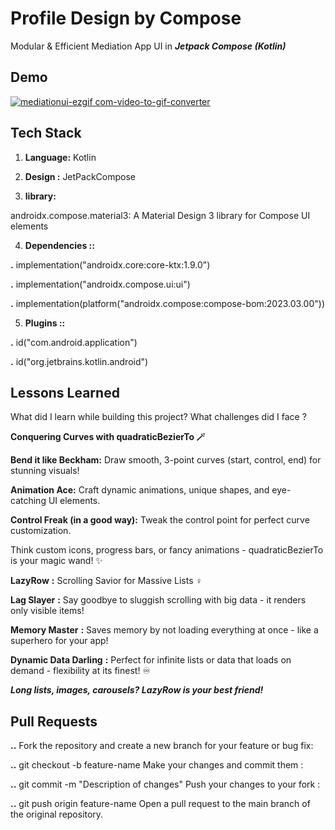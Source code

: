
#  Profile Design  by  **Compose**

Modular & Efficient Mediation App UI in ***Jetpack Compose (Kotlin)***
## Demo



[![mediationui-ezgif com-video-to-gif-converter](https://github.com/Kota-Kun22/Mediation_App_UI/assets/68362699/3644a683-d2c6-4690-b1f7-1f8e87b11faf)](https://github.com/Kota-Kun22/Mediation_App_UI/assets/68362699/95319b0a-52b5-49fa-a22c-4419122f07f6
)




## Tech Stack

1. **Language:** Kotlin

2. **Design :** JetPackCompose

3. **library:** 

androidx.compose.material3: A Material Design 3 library for Compose UI elements


4. **Dependencies ::**

**.**  implementation("androidx.core:core-ktx:1.9.0")

**.**  implementation("androidx.compose.ui:ui")

**.**  implementation(platform("androidx.compose:compose-bom:2023.03.00"))


5. **Plugins ::**

**.**  id("com.android.application")

**.**  id("org.jetbrains.kotlin.android")





## Lessons Learned

What did I learn while building this project? What challenges did I face ?

**Conquering Curves with quadraticBezierTo 🪄**

**Bend it like Beckham:**
 Draw smooth, 3-point curves (start, control, end) for stunning visuals!

**Animation Ace:**
 Craft dynamic animations, unique shapes, and eye-catching UI elements.

**Control Freak (in a good way):**
 Tweak the control point for perfect curve customization. ️

Think custom icons, progress bars, or fancy animations - quadraticBezierTo is your magic wand! ✨

**LazyRow** **:**
Scrolling Savior for Massive Lists ‍♀️

**Lag Slayer** **:**
Say goodbye to sluggish scrolling with big data - it renders only visible items!

**Memory Master** **:** 
Saves memory by not loading everything at once - like a superhero for your app! ️

**Dynamic Data Darling** **:** 
Perfect for infinite lists or data that loads on demand - flexibility at its finest! ♾️

***Long lists, images, carousels? LazyRow is your best friend!***
## Pull Requests

**..** Fork the repository and create a new branch for your feature or bug fix:

**..** git checkout -b  feature-name Make your changes and commit them :

**..** git commit -m  "Description of changes" Push your changes to your fork :

**..** git push origin feature-name Open a pull request to the main branch of the original repository.
